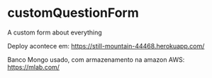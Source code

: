 # customQuestionForm
A custom form about everything

Deploy acontece em:
https://still-mountain-44468.herokuapp.com/

Banco Mongo usado, com armazenamento na amazon AWS:
https://mlab.com/

